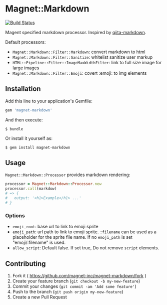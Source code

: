 # Magnet::Markdown

[![Build Status](https://travis-ci.org/magnet-inc/magnet-markdown.svg)](https://travis-ci.org/magnet-inc/magnet-markdown)

Magent specified markdown processor. Inspired by [qiita-markdown](https://github.com/increments/qiita-markdown).

Default processors:

- `Magnet::Markdown::Filter::Markdown`: convert markdown to html
- `Magnet::Markdown::Filter::Sanitize`: whitelist sanitize user markup
- `HTML::Pipeline::Filter::ImageMaxWidthFilter`: link to full size image for large images
- `Magnet::Markdown::Filter::Emoji`: covert :emoji: to img elements

## Installation

Add this line to your application's Gemfile:

```ruby
gem 'magnet-markdown'
```

And then execute:

```shell
$ bundle
```

Or install it yourself as:

```shell
$ gem install magnet-markdown
```

## Usage

`Magnet::Markdown::Processor` provides markdown rendering:

```ruby
processor = Magnet::Markdown::Processor.new
processor.call(markdow)
# => {
#   output: '<h1>Example</h1> ...'
# }
```

### Options

- `emoji_root`: base url to link to emoji sprite
- `emoji_path`: url path to link to emoji sprite. `:filename` can be used as a placeholder for the sprite file name. If no `emoji_path` is set "emoji/:filename" is used.
- `allow_script`: Default false. If set true, Do not remove `script` elements.

## Contributing

1. Fork it ( https://github.com/magnet-inc/magnet-markdown/fork )
2. Create your feature branch (`git checkout -b my-new-feature`)
3. Commit your changes (`git commit -am 'Add some feature'`)
4. Push to the branch (`git push origin my-new-feature`)
5. Create a new Pull Request
